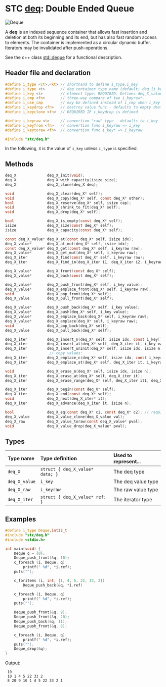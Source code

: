# STC [deq](../include/stc/deq.h): Double Ended Queue
![Deque](pics/deque.jpg)

A **deq** is an indexed sequence container that allows fast insertion and deletion at both
its beginning and its end, but has also fast random access to elements. The container is
implemented as a circular dynamic buffer. Iterators may be invalidated after push-operations.

See the c++ class [std::deque](https://en.cppreference.com/w/cpp/container/deque) for a functional description.

## Header file and declaration

```c
#define i_type <ct>,<kt> // shorthand to define i_type,i_key
#define i_type <t>       // deq container type name (default: deq_{i_key})
#define i_key <t>        // element type: REQUIRED. Defines deq_X_value
#define i_cmp <fn>       // three-way compare of two i_keyraw*.
#define i_use_cmp        // may be defined instead of i_cmp when i_key is an integral/native-type.
#define i_keydrop <fn>   // destroy value func - defaults to empty destruct
#define i_keyclone <fn>  // REQUIRED IF i_keydrop is defined

#define i_keyraw <t>     // convertion "raw" type - defaults to i_key
#define i_keyfrom <fn>   // convertion func i_keyraw => i_key
#define i_keytoraw <fn>  // convertion func i_key* => i_keyraw

#include "stc/deq.h"
```
In the following, `X` is the value of `i_key` unless `i_type` is specified.

## Methods

```c
deq_X              deq_X_init(void);
deq_X              deq_X_with_capacity(isize size);
deq_X              deq_X_clone(deq_X deq);

void               deq_X_clear(deq_X* self);
void               deq_X_copy(deq_X* self, const deq_X* other);
bool               deq_X_reserve(deq_X* self, isize cap);
void               deq_X_shrink_to_fit(deq_X* self);
void               deq_X_drop(deq_X* self);                                      // destructor

bool               deq_X_is_empty(const deq_X* self);
isize              deq_X_size(const deq_X* self);
isize              deq_X_capacity(const deq_X* self);

const deq_X_value* deq_X_at(const deq_X* self, isize idx);
deq_X_value*       deq_X_at_mut(deq_X* self, isize idx);
const deq_X_value* deq_X_get(const deq_X* self, i_keyraw raw);                   // return NULL if not found
deq_X_value*       deq_X_get_mut(deq_X* self, i_keyraw raw);                     // mutable get
deq_X_iter         deq_X_find(const deq_X* self, i_keyraw raw);
deq_X_iter         deq_X_find_in(deq_X_iter i1, deq_X_iter i2, i_keyraw raw);   // return vec_X_end() if not found

deq_X_value*       deq_X_front(const deq_X* self);
deq_X_value*       deq_X_back(const deq_X* self);

deq_X_value*       deq_X_push_front(deq_X* self, i_key value);
deq_X_value*       deq_X_emplace_front(deq_X* self, i_keyraw raw);
void               deq_X_pop_front(deq_X* self);
deq_X_value        deq_X_pull_front(deq_X* self);                                // move out front element

deq_X_value*       deq_X_push_back(deq_X* self, i_key value);
deq_X_value*       deq_X_push(deq_X* self, i_key value);                         // alias for push_back()
deq_X_value*       deq_X_emplace_back(deq_X* self, i_keyraw raw);
deq_X_value*       deq_X_emplace(deq_X* self, i_keyraw raw);                     // alias for emplace_back()
void               deq_X_pop_back(deq_X* self);
deq_X_value        deq_X_pull_back(deq_X* self);                                 // move out last element

deq_X_iter         deq_X_insert_n(deq_X* self, isize idx, const i_key[] arr, isize n);  // move values
deq_X_iter         deq_X_insert_at(deq_X* self, deq_X_iter it, i_key value);    // move value
deq_X_iter         deq_X_insert_uninit(deq_X* self, isize idx, isize n);   // uninitialized data
                    // copy values:
deq_X_iter         deq_X_emplace_n(deq_X* self, isize idx, const i_keyraw[] arr, isize n);
deq_X_iter         deq_X_emplace_at(deq_X* self, deq_X_iter it, i_keyraw raw);

void               deq_X_erase_n(deq_X* self, isize idx, isize n);
deq_X_iter         deq_X_erase_at(deq_X* self, deq_X_iter it);
deq_X_iter         deq_X_erase_range(deq_X* self, deq_X_iter it1, deq_X_iter it2);

deq_X_iter         deq_X_begin(const deq_X* self);
deq_X_iter         deq_X_end(const deq_X* self);
void               deq_X_next(deq_X_iter* it);
deq_X_iter         deq_X_advance(deq_X_iter it, isize n);

bool               deq_X_eq(const deq_X* c1, const deq_X* c2); // require i_eq/i_cmp/i_less.
deq_X_value        deq_X_value_clone(deq_X_value val);
deq_X_raw          deq_X_value_toraw(const deq_X_value* pval);
void               deq_X_value_drop(deq_X_value* pval);
```

## Types

| Type name         | Type definition                    | Used to represent...   |
|:------------------|:-----------------------------------|:-----------------------|
| `deq_X`           | `struct { deq_X_value* data; }`    | The deq type          |
| `deq_X_value`     | `i_key`                            | The deq value type    |
| `deq_X_raw`       | `i_keyraw`                         | The raw value type     |
| `deq_X_iter`      | `struct { deq_X_value* ref; }`     | The iterator type      |

## Examples
```c
#define i_type Deque,int32_t
#include "stc/deq.h"
#include <stdio.h>

int main(void) {
    Deque q = {0};
    Deque_push_front(&q, 10);
    c_foreach (i, Deque, q)
        printf(" %d", *i.ref);
    puts("");

    c_foritems (i, int, {1, 4, 5, 22, 33, 2})
        Deque_push_back(&q, *i.ref)

    c_foreach (i, Deque, q)
        printf(" %d", *i.ref);
    puts("");

    Deque_push_front(&q, 9);
    Deque_push_front(&q, 20);
    Deque_push_back(&q, 11);
    Deque_push_front(&q, 8);

    c_foreach (i, Deque, q)
        printf(" %d", *i.ref);
    puts("");
    Deque_drop(&q);
}
```
Output:
```
 10
 10 1 4 5 22 33 2
 8 20 9 10 1 4 5 22 33 2 1
```
